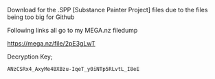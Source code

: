 Download for the .SPP [Substance Painter Project] files due to the files being too big for Github

Following links all go to my MEGA.nz filedump


https://mega.nz/file/2pE3gLwT

Decryption Key; 

	ANzCSRx4_AxyMe4BXBzu-IqeT_y0iNTp5RLvtL_I8eE
